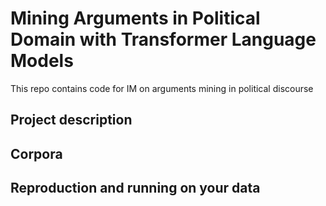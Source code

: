 # Mining Arguments in Political Domain with Transformer Language Models 

This repo contains code for IM on arguments mining in political discourse

## Project description 

## Corpora 

## Reproduction and running on your data 

